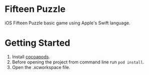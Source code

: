 Fifteen Puzzle
==============

iOS Fifteen Puzzle basic game using Apple's Swift language.

Getting Started
===============

1. Install [cocoapods](http://cocoapods.org).
2. Before opening the project from command line run `pod install`.
3. Open the .xcworkspace file.
